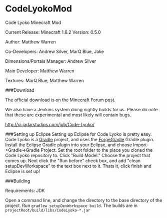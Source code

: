 CodeLyokoMod
============

Code Lyoko Minecraft Mod

Current Release: Minecraft 1.6.2
Version: 0.5.0

Author: Matthew Warren

Co-Developers: Andrew Silver, MarQ Blue, Jake

Dimensions/Portals Manager: Andrew Silver

Main Developer: Matthew Warren

Textures: MarQ Blue, Matthew Warren

###Download

The official download is on the [Minecraft Forum post](http://www.minecraftforum.net/topic/1403995-152-code-lyoko-mod-043-minecraft-forum/).

We also have a Jenkins system doing nightly builds for us. Please do note that these are experimental and most likely will contain bugs.

http://ci.jadarstudios.com/job/Code-Lyoko/



###Setting up Eclipse
Setting up Eclipse for Code Lyoko is pretty easy. Code Lyoko is a [Gradle](http://www.gradle.org/) project, and uses the [ForgeGradle](https://github.com/MinecraftForge/ForgeGradle) Gradle plugin. Install the Eclipse Gradle plugin into your Eclipse, and choose Import->Gradle->Gradle Project. Set the root folder to the place you cloned the Code Lyoko repository to. Click "Build Model." Choose the project that comes up. Next click the "Run before" check box, and add "clean setupDevWorkspace" to the text box next to it. Thats it, click finish and Eclipse is set up!

###Building

Requirements: JDK

Open a command line, and change the directory to the base directory of the project. Run `gradlew setupDevWorkspace build`. The builds are in `projectRoot/build/libs/CodeLyoko-*.jar`
